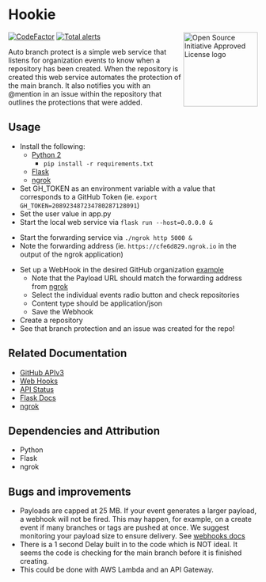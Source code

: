 # Hookie
<a href="https://opensource.org"><img height="150" align="right" src="https://opensource.org/files/OSIApprovedCropped.png" alt="Open Source Initiative Approved License logo"></a>

[![CodeFactor](https://www.codefactor.io/repository/github/zkoppert/auto-branch-protect/badge?s=c9ed51e74e4a59d7e3a0e766fe56b1237a53d1c4)](https://www.codefactor.io/repository/github/zkoppert/auto-branch-protect)  [![Total alerts](https://img.shields.io/lgtm/alerts/g/zkoppert/Auto-branch-protect.svg?logo=lgtm&logoWidth=18)](https://lgtm.com/projects/g/zkoppert/Auto-branch-protect/alerts/)

Auto branch protect is a simple web service that listens for organization events to know when a repository has been created. When the repository is created this web service automates the protection of the main branch. It also notifies you with an @mention in an issue within the repository that outlines the protections that were added.

## Usage
- Install the following:
  - [Python 2](https://www.python.org/downloads/)
    - `pip install -r requirements.txt`
  - [Flask](https://flask.palletsprojects.com/en/1.1.x/installation/#installation)
  - [ngrok](https://dashboard.ngrok.com/get-started)
- Set GH_TOKEN as an environment variable with a value that corresponds to a GitHub Token (ie. `export GH_TOKEN=208923487234780287128091`)
- Set the user value in app.py
- Start the local web service via `flask run --host=0.0.0.0 &`
<!-- markdownlint-disable -->
- Start the forwarding service via `./ngrok http 5000 &`
- Note the forwarding address (ie. `https://cfe6d829.ngrok.io` in the output of the ngrok application)
<!-- markdownlint-disable -->
- Set up a WebHook in the desired GitHub organization [example](https://github.com/buzzmoto-org/REPO/settings/hooks)
  - Note that the Payload URL should match the forwarding address from [ngrok](https://blahblah.ngrok.io)
  - Select the individual events radio button and check repositories
  - Content type should be application/json
  - Save the Webhook
- Create a repository
- See that branch protection and an issue was created for the repo!

## Related Documentation
- [GitHub APIv3](https://developer.github.com/v3/)
- [Web Hooks](https://developer.github.com/webhooks/)
- [API Status](https://www.githubstatus.com/)
- [Flask Docs](https://flask.palletsprojects.com/en/1.1.x/)
- [ngrok](https://ngrok.com/docs)

## Dependencies and Attribution
- Python
- Flask
- ngrok

## Bugs and improvements
- Payloads are capped at 25 MB. If your event generates a larger payload, a webhook will not be fired. This may happen, for example, on a create event if many branches or tags are pushed at once. We suggest monitoring your payload size to ensure delivery. See [webhooks docs](https://developer.github.com/webhooks/)
- There is a 1 second Delay built in to the code which is NOT ideal. It seems the code is checking for the main branch before it is finished creating.
- This could be done with AWS Lambda and an API Gateway.
